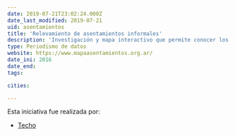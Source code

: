 ```yaml
---
date: 2019-07-21T23:02:24.000Z
date_last_modified: 2019-07-21
uid: asentamientos
title: 'Relevamiento de asentamientos informales'
description: 'Investigación y mapa interactivo que permite conocer los asentamientos informales en Argentina.'
type: Periodismo de datos
website: https://www.mapaasentamientos.org.ar/
date_ini: 2016
date_end: 
tags:

cities: 

---
```


Esta iniciativa fue realizada por:

- [Techo](/organizaciones/techo)
